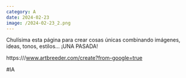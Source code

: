 ```yaml
--- 
category: A 
date: 2024-02-23 
image: /2024-02-23_2.png 
--- 
```


Chulísima esta página para crear cosas únicas combinando imágenes, ideas, tonos, estilos... ¡UNA PASADA!

https:///www.artbreeder.com/create?from-google=true

#IA